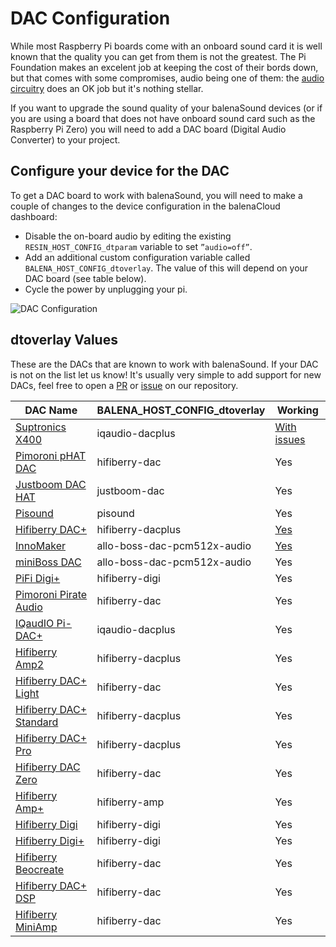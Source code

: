 # DAC Configuration

While most Raspberry Pi boards come with an onboard sound card it is well known that the quality you can get from them is not the greatest. The Pi Foundation makes an excelent job at keeping the cost of their bords down, but that comes with some compromises, audio being one of them: the [audio circuitry](https://hackaday.com/2018/07/13/behind-the-pin-how-the-raspberry-pi-gets-its-audio/) does an OK job but it's nothing stellar.

If you want to upgrade the sound quality of your balenaSound devices (or if you are using a board that does not have onboard sound card such as the Raspberry Pi Zero) you will need to add a DAC board (Digital Audio Converter) to your project.

## Configure your device for the DAC
To get a DAC board to work with balenaSound, you will need to make a couple of changes to the device configuration in the balenaCloud dashboard:

* Disable the on-board audio by editing the existing ```RESIN_HOST_CONFIG_dtparam``` variable to set `”audio=off”`.
* Add an additional custom configuration variable called `BALENA_HOST_CONFIG_dtoverlay`. The value of this will depend on your DAC board (see table below).
* Cycle the power by unplugging your pi.

![DAC Configuration](https://raw.githubusercontent.com/balenalabs/balena-sound/master/images/dac-vars.png)

## dtoverlay Values

These are the DACs that are known to work with balenaSound. If your DAC is not on the list let us know! It's usually very simple to add support for new DACs, feel free to open a [PR](https://github.com/balenalabs/balena-sound/compare/) or [issue](https://github.com/balenalabs/balena-sound/issues/new) on our repository.

| DAC Name                      | BALENA_HOST_CONFIG_dtoverlay          | Working
|-------------------------------|---------------------------------------|----------
| [Suptronics X400][1]          | iqaudio-dacplus                       | [With issues][5]
| [Pimoroni pHAT DAC][2]        | hifiberry-dac                         | Yes
| [Justboom DAC HAT][3]         | justboom-dac                          | Yes
| [Pisound][4]                  | pisound                               | Yes
| [Hifiberry DAC+][6]           | hifiberry-dacplus                     | [Yes][7]
| [InnoMaker][8]                | allo-boss-dac-pcm512x-audio           | [Yes][9]
| [miniBoss DAC][10]            | allo-boss-dac-pcm512x-audio           | Yes
| [PiFi Digi+][11]              | hifiberry-digi                        | Yes
| [Pimoroni Pirate Audio][12]   | hifiberry-dac                         | Yes
| [IQaudIO Pi-DAC+][13]         | iqaudio-dacplus                       | Yes
| [Hifiberry Amp2][14]          | hifiberry-dacplus                     | Yes
| [Hifiberry DAC+ Light][15]    | hifiberry-dac                         | Yes
| [Hifiberry DAC+ Standard][16] | hifiberry-dacplus                     | Yes
| [Hifiberry DAC+ Pro][17]      | hifiberry-dacplus                     | Yes
| [Hifiberry DAC Zero][18]      | hifiberry-dac                         | Yes
| [Hifiberry Amp+][19]          | hifiberry-amp                         | Yes
| [Hifiberry Digi][20]          | hifiberry-digi                        | Yes
| [Hifiberry Digi+][21]         | hifiberry-digi                        | Yes
| [Hifiberry Beocreate][22]     | hifiberry-dac                         | Yes
| [Hifiberry DAC+ DSP][23]      | hifiberry-dac                         | Yes
| [Hifiberry MiniAmp][24]       | hifiberry-dac                         | Yes

[1]: http://www.suptronics.com/Xseries/x400.html
[2]: https://shop.pimoroni.com/products/phat-dac
[3]: https://uk.pi-supply.com/products/justboom-dac-hat
[4]: https://blokas.io/pisound/
[5]: https://forums.balena.io/t/regarding-dac-installation-on-balenasound-project/45568/27
[6]: https://www.hifiberry.com/products/dacplus/
[7]: https://forums.balena.io/t/no-sound-from-dac/61343/5
[8]: http://www.inno-maker.com/product/hifi-dac-hat/
[9]: https://github.com/balenalabs/balena-sound/pull/98
[10]: https://allo.com/sparky/miniboss-rpi-zero.html
[11]: http://www.kumantech.com/kuman-sc07-raspberry-pi-hifi-digi-digital-sound-card-i2s-spdif-optical-fiber-for-raspberry-pi-3-2-model-b-b-sc07_p0041.html
[12]: https://shop.pimoroni.com/collections/pirate-audio
[13]: http://iqaudio.co.uk/hats/8-pi-dac.html
[14]: https://www.hifiberry.com/shop/boards/hifiberry-amp2/
[15]: https://www.hifiberry.com/shop/boards/hifiberry-dac-light/
[16]: https://www.hifiberry.com/shop/boards/hifiberry-dacplus-rca-version/
[17]: https://www.hifiberry.com/shop/boards/hifiberry-dac-pro/
[18]: https://www.hifiberry.com/shop/boards/hifiberry-dac-zero/
[19]: https://www.hifiberry.com/products/ampplus/
[20]: https://www.hifiberry.com/products/digi/
[21]: https://www.hifiberry.com/products/digiplus/
[22]: https://www.hifiberry.com/beocreate/
[23]: https://www.hifiberry.com/shop/boards/hifiberry-dac-dsp/
[24]: https://www.hifiberry.com/shop/boards/miniamp/
